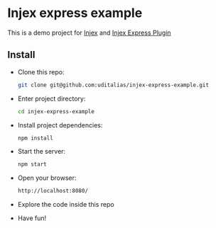 # Injex express example

This is a demo project for [Injex](https://github.com/uditalias/injex) and [Injex Express Plugin](https://github.com/uditalias/injex-expres-plugin)

## Install

- Clone this repo:
	```bash
	git clone git@github.com:uditalias/injex-express-example.git
	```

- Enter project directory:
	```bash
	cd injex-express-example
	```

- Install project dependencies:
	```bash
	npm install
	```

- Start the server:
	```bash
	npm start
	```

- Open your browser:
	```bash
	http://localhost:8080/
	```

- Explore the code inside this repo
- Have fun!